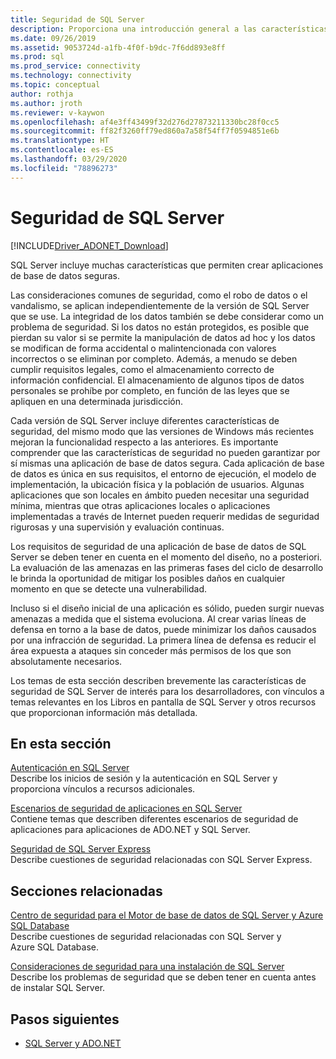 ```yaml
---
title: Seguridad de SQL Server
description: Proporciona una introducción general a las características de seguridad de SQL Server y casos de creación de aplicaciones ADO.NET seguras dirigidas a SQL Server.
ms.date: 09/26/2019
ms.assetid: 9053724d-a1fb-4f0f-b9dc-7f6dd893e8ff
ms.prod: sql
ms.prod_service: connectivity
ms.technology: connectivity
ms.topic: conceptual
author: rothja
ms.author: jroth
ms.reviewer: v-kaywon
ms.openlocfilehash: af4e3ff43499f32d276d27873211330bc28f0cc5
ms.sourcegitcommit: ff82f3260ff79ed860a7a58f54ff7f0594851e6b
ms.translationtype: HT
ms.contentlocale: es-ES
ms.lasthandoff: 03/29/2020
ms.locfileid: "78896273"
---
```

# <a name="sql-server-security"></a>Seguridad de SQL Server

[!INCLUDE[Driver_ADONET_Download](../../../includes/driver_adonet_download.md)]

SQL Server incluye muchas características que permiten crear aplicaciones de base de datos seguras.  
  
Las consideraciones comunes de seguridad, como el robo de datos o el vandalismo, se aplican independientemente de la versión de SQL Server que se use. La integridad de los datos también se debe considerar como un problema de seguridad. Si los datos no están protegidos, es posible que pierdan su valor si se permite la manipulación de datos ad hoc y los datos se modifican de forma accidental o malintencionada con valores incorrectos o se eliminan por completo. Además, a menudo se deben cumplir requisitos legales, como el almacenamiento correcto de información confidencial. El almacenamiento de algunos tipos de datos personales se prohíbe por completo, en función de las leyes que se apliquen en una determinada jurisdicción.  
  
Cada versión de SQL Server incluye diferentes características de seguridad, del mismo modo que las versiones de Windows más recientes mejoran la funcionalidad respecto a las anteriores. Es importante comprender que las características de seguridad no pueden garantizar por sí mismas una aplicación de base de datos segura. Cada aplicación de base de datos es única en sus requisitos, el entorno de ejecución, el modelo de implementación, la ubicación física y la población de usuarios. Algunas aplicaciones que son locales en ámbito pueden necesitar una seguridad mínima, mientras que otras aplicaciones locales o aplicaciones implementadas a través de Internet pueden requerir medidas de seguridad rigurosas y una supervisión y evaluación continuas.  
  
Los requisitos de seguridad de una aplicación de base de datos de SQL Server se deben tener en cuenta en el momento del diseño, no a posteriori. La evaluación de las amenazas en las primeras fases del ciclo de desarrollo le brinda la oportunidad de mitigar los posibles daños en cualquier momento en que se detecte una vulnerabilidad.  
  
Incluso si el diseño inicial de una aplicación es sólido, pueden surgir nuevas amenazas a medida que el sistema evoluciona. Al crear varias líneas de defensa en torno a la base de datos, puede minimizar los daños causados por una infracción de seguridad. La primera línea de defensa es reducir el área expuesta a ataques sin conceder más permisos de los que son absolutamente necesarios.  
  
Los temas de esta sección describen brevemente las características de seguridad de SQL Server de interés para los desarrolladores, con vínculos a temas relevantes en los Libros en pantalla de SQL Server y otros recursos que proporcionan información más detallada.  
  
## <a name="in-this-section"></a>En esta sección  
[Autenticación en SQL Server](authentication-sql-server.md)  
Describe los inicios de sesión y la autenticación en SQL Server y proporciona vínculos a recursos adicionales. 
  
[Escenarios de seguridad de aplicaciones en SQL Server](application-security-scenarios-sql-server.md)  
Contiene temas que describen diferentes escenarios de seguridad de aplicaciones para aplicaciones de ADO.NET y SQL Server.  
  
[Seguridad de SQL Server Express](sql-server-express-security.md)  
Describe cuestiones de seguridad relacionadas con SQL Server Express.  
  
## <a name="related-sections"></a>Secciones relacionadas  
[Centro de seguridad para el Motor de base de datos de SQL Server y Azure SQL Database](../../../relational-databases/security/security-center-for-sql-server-database-engine-and-azure-sql-database.md)  
Describe cuestiones de seguridad relacionadas con SQL Server y Azure SQL Database.

[Consideraciones de seguridad para una instalación de SQL Server](../../../sql-server/install/security-considerations-for-a-sql-server-installation.md)  
Describe los problemas de seguridad que se deben tener en cuenta antes de instalar SQL Server.

## <a name="next-steps"></a>Pasos siguientes
- [SQL Server y ADO.NET](index.md)

